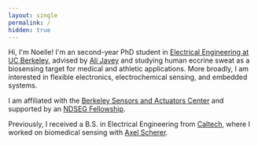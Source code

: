 ```yaml
---
layout: single
permalink: /
hidden: true
---
```


Hi, I'm Noelle! I'm an second-year PhD student in <a href="https://eecs.berkeley.edu/">Electrical Engineering at UC Berkeley</a>, advised by <a href="http://nano.eecs.berkeley.edu/">Ali Javey</a> and studying human eccrine sweat as a biosensing target for medical and athletic applications. More broadly, I am interested in flexible electronics, electrochemical sensing, and embedded systems.

I am affiliated with the <a href="https://bsac.berkeley.edu/">Berkeley Sensors and Actuators Center</a> and supported by an <a href="https://ndseg.org/">NDSEG Fellowship</a>.

Previously, I received a B.S. in Electrical Engineering from <a href="https://ee.caltech.edu/">Caltech</a>, where I worked on biomedical sensing with <a href="https://nanofab.caltech.edu/">Axel Scherer</a>.